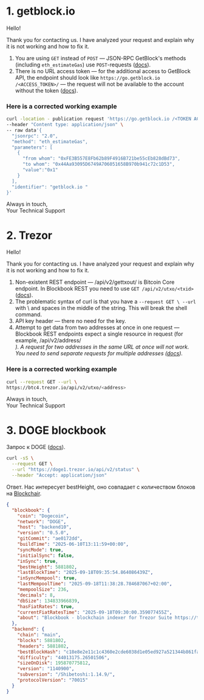 # 1. getblock.io
Hello! 

Thank you for contacting us. I have analyzed your request and explain why it is not working and how to fix it.
1. You are using `GET` instead of `POST` — JSON-RPC GetBlock's methods (including `eth_estimateGas`) use `POST`-requests ([docs](https://docs.getblock.io/guides/testing-rpc-connection/using-curl-for-testing)).
2. There is no URL access token — for the additional access to GetBlock API, the endpoint should look like `https://go.getblock.io /<ACCESS_TOKEN>/` — the request will not be available to the account without the token ([docs](https://docs.getblock.io/guides/testing-rpc-connection/using-curl-for-testing)).

### Here is a corrected working example
```bash
curl -location - publication request 'https://go.getblock.io /<TOKEN ACCESS>/' \
--header "Content type: application/json" \
-- raw data'{
  "jsonrpc": "2.0",
  "method": "eth_estimateGas",
  "parameters": [
    {
      "from whom": "0xFE3B557E8Fb62b89F4916B721be55cEb828dBd73",
      "to whom": "0x44Aa93095D6749A706051658B970b941c72c1D53",
      "value":"0x1"
    }
  ],
  "identifier": "getblock.io "
}'
```

Always in touch,<br/>
Your Technical Support


# 2. Trezor
Hello!

Thank you for contacting us. I have analyzed your request and explain why it is not working and how to fix it.
1. Non-existent REST endpoint — /api/v2/gettxout/<txid> is Bitcoin Core endpoint. In Blockbook REST you need to use `GET /api/v2/utxo/<txid>` ([docs](https://github.com/trezor/blockbook/blob/master/docs/api.md#get-utxo)).
2. The problematic syntax of curl is that you have a `--request GET \ --url` with \ and spaces in the middle of the string. This will break the shell command.
3. API key header — there no need for the key.
4. Attempt to get data from two addresses at once in one request — Blockbook REST endpoints expect a single resource in request (for example, /api/v2/address/<address>). A request for two addresses in the same URL at once will not work. You need to send separate requests for multiple addresses ([docs](https://github.com/trezor/blockbook/blob/master/docs/api.md#get-utxo)).

### Here is a corrected working example
```bash
curl --request GET --url \
https://btc4.trezor.io/api/v2/utxo/<address>
```

Always in touch,<br/>
Your Technical Support


# 3.  DOGE blockbook
Запрос к DOGE ([docs](https://github.com/trezor/blockbook/blob/master/docs/api.md#status)).
```bash
curl -sS \
  --request GET \
  --url "https://doge1.trezor.io/api/v2/status" \
  --header "Accept: application/json"
```
Ответ. Нас интересует bestHeight, оно совпадает с количеством блоков на [Blockchair](https://blockchair.com/dogecoin).
```json
{
  "blockbook": {
    "coin": "Dogecoin",
    "network": "DOGE",
    "host": "backend10",
    "version": "0.5.0",
    "gitCommit": "ae0172dd",
    "buildTime": "2025-06-10T13:11:59+00:00",
    "syncMode": true,
    "initialSync": false,
    "inSync": true,
    "bestHeight": 5881802,
    "lastBlockTime": "2025-09-18T09:35:54.864086439Z",
    "inSyncMempool": true,
    "lastMempoolTime": "2025-09-18T11:38:28.784687067+02:00",
    "mempoolSize": 236,
    "decimals": 8,
    "dbSize": 134833966839,
    "hasFiatRates": true,
    "currentFiatRatesTime": "2025-09-18T09:30:00.359077455Z",
    "about": "Blockbook - blockchain indexer for Trezor Suite https://trezor.io/trezor-suite. Do not use for any other purpose."
  },
  "backend": {
    "chain": "main",
    "blocks": 5881802,
    "headers": 5881802,
    "bestBlockHash": "c18e8e2e11c1c4360e2cde6038d1e05ed927a521344b861faa3e8c6411c265dc",
    "difficulty": "44013175.26501506",
    "sizeOnDisk": 195870775812,
    "version": "1140900",
    "subversion": "/Shibetoshi:1.14.9/",
    "protocolVersion": "70015"
  }
}
```
